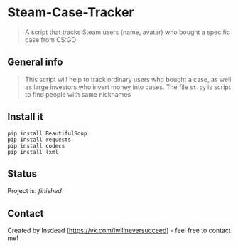 # Steam-Case-Tracker
> A script that tracks Steam users (name, avatar) who bought a specific case from CS:GO

## General info
> This script will help to track ordinary users who bought a case, as well as large investors who invert money into cases. The file `st.py` is script to find people with same nicknames

## Install it
`pip install BeautifulSoup`<br/>
`pip install requests`<br/>
`pip install codecs`<br/>
`pip install lxml`<br/>

## Status
Project is: _finished_

## Contact
Created by Insdead (https://vk.com/iwillneversucceed) - feel free to contact me!
